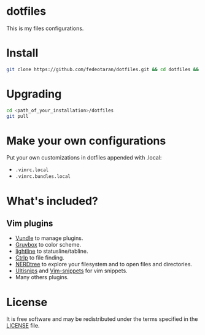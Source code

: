 dotfiles
========
This is my files configurations.

Install
=======
```zsh
git clone https://github.com/fedeotaran/dotfiles.git && cd dotfiles && bash install.sh
```

Upgrading
=========
```zsh
cd <path_of_your_installation>/dotfiles
git pull
```

Make your own configurations
============================
Put your own customizations in dotfiles appended with .local:
* `.vimrc.local`
* `.vimrc.bundles.local`

What's included?
================
## Vim plugins

* [Vundle](https://github.com/gmarik/Vundle.vim) to manage plugins.
* [Gruvbox](https://github.com/morhetz/gruvbox) to color scheme.
* [lightline](https://github.com/itchyny/lightline.vim) to statusline/tabline.
* [Ctrlp](https://github.com/kien/ctrlp.vim) to file finding.
* [NERDtree](https://github.com/scrooloose/nerdtree) to explore your filesystem and to open files and directories.
* [Ultisnips](https://github.com/sirver/ultisnips) and [Vim-snippets](https://github.com/honza/vim-snippets) for vim snippets.
* Many others plugins.

License
=======
It is free software and may be redistributed under the terms specified in the [LICENSE](https://github.com/fedeotaran/dotfiles/blob/master/LICENSE) file.
